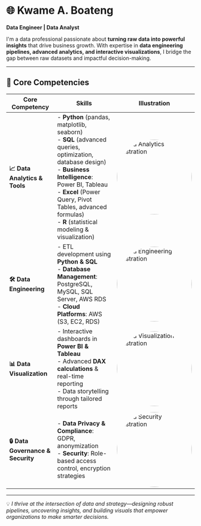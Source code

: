 # 🌐 Kwame A. Boateng  

**Data Engineer | Data Analyst**  

I'm a data professional passionate about **turning raw data into powerful insights** that drive business growth. With expertise in **data engineering pipelines, advanced analytics, and interactive visualizations**, I bridge the gap between raw datasets and impactful decision-making.  

---

## 🔧 Core Competencies  

| Core Competency | Skills | Illustration |
|-----------------|--------|--------------|
| **📈 Data Analytics & Tools** | - **Python** (pandas, matplotlib, seaborn) <br> - **SQL** (advanced queries, optimization, database design) <br> - **Business Intelligence**: Power BI, Tableau <br> - **Excel** (Power Query, Pivot Tables, advanced formulas) <br> - **R** (statistical modeling & visualization) | <img src="https://img.freepik.com/free-vector/business-analytics-concept-illustration_114360-1124.jpg" width="200" style="border-radius:50%;" alt="Data Analytics Illustration"/> |
| **🛠 Data Engineering** | - ETL development using **Python & SQL** <br> - **Database Management**: PostgreSQL, MySQL, SQL Server, AWS RDS <br> - **Cloud Platforms**: AWS (S3, EC2, RDS) | <img src="https://img.freepik.com/free-vector/data-center-concept-illustration_114360-835.jpg" width="200" style="border-radius:50%;" alt="Data Engineering Illustration"/> |
| **📊 Data Visualization** | - Interactive dashboards in **Power BI & Tableau** <br> - Advanced **DAX calculations** & real-time reporting <br> - Data storytelling through tailored reports | <img src="https://img.freepik.com/free-vector/visual-data-concept-illustration_114360-1534.jpg" width="200" style="border-radius:50%;" alt="Data Visualization Illustration"/> |
| **🔒 Data Governance & Security** | - **Data Privacy & Compliance**: GDPR, anonymization <br> - **Security**: Role-based access control, encryption strategies | <img src="https://img.freepik.com/free-vector/cyber-security-concept-illustration_114360-5476.jpg" width="200" style="border-radius:50%;" alt="Data Security Illustration"/> |

---

💡 *I thrive at the intersection of data and strategy—designing robust pipelines, uncovering insights, and building visuals that empower organizations to make smarter decisions.*  
